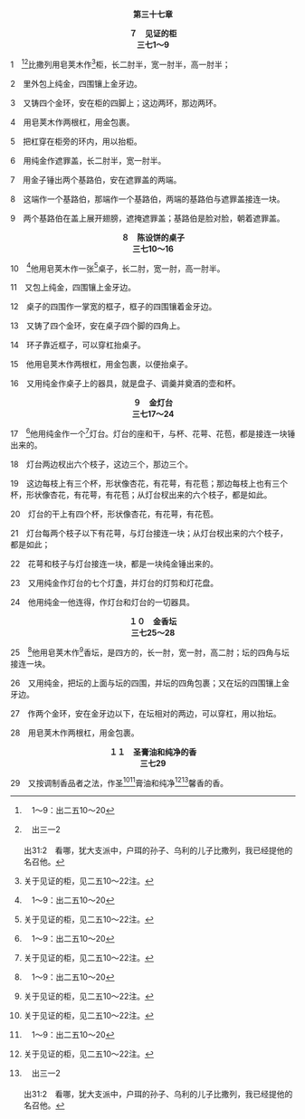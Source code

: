 <p style="text-align:center;font-weight:bold;">第三十七章</p>

<p style="text-align:center;font-weight:bold;">７　见证的柜<br>三七1～9</p>

1　[^a][^b]比撒列用皂荚木作[^1]柜，长二肘半，宽一肘半，高一肘半；

[^1]:关于见证的柜，见二五10～22注。

[^a]:　1～9：出二五10～20

[^b]:　出三一2<br><br>出31:2　看哪，犹大支派中，户珥的孙子、乌利的儿子比撒列，我已经提他的名召他。

2　里外包上纯金，四围镶上金牙边。

3　又铸四个金环，安在柜的四脚上；这边两环，那边两环。

4　用皂荚木作两根杠，用金包裹。

5　把杠穿在柜旁的环内，用以抬柜。

6　用纯金作遮罪盖，长二肘半，宽一肘半。

7　用金子锤出两个基路伯，安在遮罪盖的两端。

8　这端作一个基路伯，那端作一个基路伯，两端的基路伯与遮罪盖接连一块。

9　两个基路伯在盖上展开翅膀，遮掩遮罪盖；基路伯是脸对脸，朝着遮罪盖。
<p style="text-align:center;font-weight:bold;">８　陈设饼的桌子<br>三七10～16</p>

10　[^a]他用皂荚木作一张[^1]桌子，长二肘，宽一肘，高一肘半。

[^1]:关于陈设饼的桌子，见二五23～30注。

[^a]:　10～16：出二五23～29<br><br>出25:23　你要用皂荚木作一张桌子，长二肘，宽一肘，高一肘半。<br><br>出25:24　要包上纯金，四围镶上金牙边。<br><br>出25:25　桌子的四围，要作一掌宽的框子，框子的四围镶着金牙边。<br><br>出25:26　要作四个金环，安在桌子四个脚的四角上。<br><br>出25:27　环子要靠近框子，可以穿杠抬桌子。<br><br>出25:28　要用皂荚木作两根杠，用金包裹，以便抬桌子。<br><br>出25:29　要作桌子上的盘子、调羹并奠酒的壶和杯；这些都要用纯金制作。

11　又包上纯金，四围镶上金牙边。

12　桌子的四围作一掌宽的框子，框子的四围镶着金牙边。

13　又铸了四个金环，安在桌子四个脚的四角上。

14　环子靠近框子，可以穿杠抬桌子。

15　他用皂荚木作两根杠，用金包裹，以便抬桌子。

16　又用纯金作桌子上的器具，就是盘子、调羹并奠酒的壶和杯。
<p style="text-align:center;font-weight:bold;">９　金灯台<br>三七17～24</p>

17　[^a]他用纯金作一个[^1]灯台。灯台的座和干，与杯、花萼、花苞，都是接连一块锤出来的。

[^1]:关于灯台，见二五31～40注。

[^a]:　17～24：出二五31～39<br><br>出25:31　你要用纯金作一个灯台。灯台的座和干，与杯、花萼、花苞，都要接连一块锤出来。<br><br>出25:32　灯台两边要杈出六个枝子，这边三个，那边三个。<br><br>出25:33　这边每枝上有三个杯，形状像杏花，有花萼，有花苞；那边每枝上也有三个杯，形状像杏花，有花萼，有花苞；从灯台杈出来的六个枝子，都是如此。<br><br>出25:34　灯台的干上有四个杯，形状像杏花，有花萼，有花苞。<br><br>出25:35　灯台每两个枝子以下有花萼，与灯台接连一块；从灯台杈出来的六个枝子，都是如此；<br><br>出25:36　花萼和枝子要与灯台接连一块，都是一块纯金锤出来的。<br><br>出25:37　要作灯台的七个灯盏；要把灯盏放上，使灯光对照。<br><br>出25:38　灯台的灯剪和灯花盘，也是要纯金的。<br><br>出25:39　作灯台和这一切的器具，要用纯金一他连得。

18　灯台两边杈出六个枝子，这边三个，那边三个。

19　这边每枝上有三个杯，形状像杏花，有花萼，有花苞；那边每枝上也有三个杯，形状像杏花，有花萼，有花苞；从灯台杈出来的六个枝子，都是如此。

20　灯台的干上有四个杯，形状像杏花，有花萼，有花苞。

21　灯台每两个枝子以下有花萼，与灯台接连一块；从灯台杈出来的六个枝子，都是如此；

22　花萼和枝子与灯台接连一块，都是一块纯金锤出来的。

23　又用纯金作灯台的七个灯盏，并灯台的灯剪和灯花盘。

24　他用纯金一他连得，作灯台和灯台的一切器具。
<p style="text-align:center;font-weight:bold;">１０　金香坛<br>三七25～28</p>

25　[^a]他用皂荚木作[^1]香坛，是四方的，长一肘，宽一肘，高二肘；坛的四角与坛接连一块。

[^1]:关于香坛，见三十1～10注。

[^a]:　25～28：出三十1～5<br><br>出30:1　你要用皂荚木作一座烧香的坛。<br><br>出30:2　这坛要四方的，长一肘，宽一肘，高二肘；坛的四角要与坛接连一块。<br><br>出30:3　要用纯金，把坛的上面与坛的四围，并坛的四角包裹；又要在坛的四围镶上金牙边。<br><br>出30:4　要作两个金环，安在金牙边以下，在坛相对的两边，可以穿杠，用以抬坛。<br><br>出30:5　要用皂荚木作两根杠，用金包裹。

26　又用纯金，把坛的上面与坛的四围，并坛的四角包裹；又在坛的四围镶上金牙边。

27　作两个金环，安在金牙边以下，在坛相对的两边，可以穿杠，用以抬坛。

28　用皂荚木作两根杠，用金包裹。
<p style="text-align:center;font-weight:bold;">１１　圣膏油和纯净的香<br>三七29</p>

29　又按调制香品者之法，作圣[^1][^a]膏油和纯净[^1][^b]馨香的香。

[^1]:关于膏油和馨香的香，见三十22～38注。

[^a]:　出三十23～25<br><br>出30:23　你要取上好的香料，就是流质的没药五百舍客勒，香肉桂一半，就是二百五十舍客勒，香菖蒲二百五十舍客勒，<br><br>出30:24　桂皮五百舍客勒，都按着圣所的舍客勒，又取橄榄油一欣；<br><br>出30:25　你要把这些香料，按调制香品者之法复合成香品，作成圣膏油。

[^b]:　出三十7；34～35<br><br>出30:7　亚伦要在坛上烧馨香的香；每早晨他收拾灯的时候，要烧这香。<br><br>出30:34　耶和华对摩西说，你要取馨香的香料，就是苏合香、香螺、白松香；这些馨香的香料和纯乳香，各样的分量要相等。<br><br>出30:35　你要用这些加上盐，按调制香品者之法作成香品，作成纯净圣别的香。

